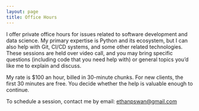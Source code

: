 ```yaml
---
layout: page
title: Office Hours
---
```


I offer private office hours for issues related to software development and data science.
My primary expertise is Python and its ecosystem, but I can also help with Git, CI/CD systems, and some other related technologies.
These sessions are held over video call, and you may bring specific questions (including code that you need help with) or general topics you’d like me to explain and discuss.

My rate is $100 an hour, billed in 30-minute chunks.
For new clients, the first 30 minutes are free.
You decide whether the help is valuable enough to continue.

To schedule a session, contact me by email: [ethanpswan@gmail.com](mailto:ethanpswan@gmail.com)
